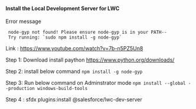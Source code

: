 #### Install the Local Development Server for LWC

Error message

```
 node-gyp not found! Please ensure node-gyp is in your PATH--
 Try running: `sudo npm install -g node-gyp`
```

Link : https://www.youtube.com/watch?v=7b-n5PZ5Un8

Step 1: Download install paython
https://www.python.org/downloads/

Step 2: install below command
`npm install -g node-gyp`

Step 3: Run below command on Adminstrator mode
`npm install --global --production windows-build-tools`

Step 4 :
sfdx plugins:install @salesforce/lwc-dev-server
